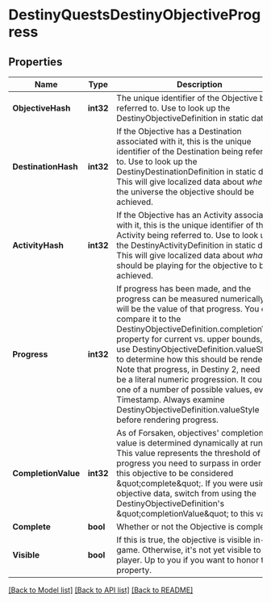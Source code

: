 # DestinyQuestsDestinyObjectiveProgress

## Properties
Name | Type | Description | Notes
------------ | ------------- | ------------- | -------------
**ObjectiveHash** | **int32** | The unique identifier of the Objective being referred to. Use to look up the DestinyObjectiveDefinition in static data. | [optional] 
**DestinationHash** | **int32** | If the Objective has a Destination associated with it, this is the unique identifier of the Destination being referred to. Use to look up the DestinyDestinationDefinition in static data. This will give localized data about *where* in the universe the objective should be achieved. | [optional] 
**ActivityHash** | **int32** | If the Objective has an Activity associated with it, this is the unique identifier of the Activity being referred to. Use to look up the DestinyActivityDefinition in static data. This will give localized data about *what* you should be playing for the objective to be achieved. | [optional] 
**Progress** | **int32** | If progress has been made, and the progress can be measured numerically, this will be the value of that progress. You can compare it to the DestinyObjectiveDefinition.completionValue property for current vs. upper bounds, and use DestinyObjectiveDefinition.valueStyle to determine how this should be rendered. Note that progress, in Destiny 2, need not be a literal numeric progression. It could be one of a number of possible values, even a Timestamp. Always examine DestinyObjectiveDefinition.valueStyle before rendering progress. | [optional] 
**CompletionValue** | **int32** | As of Forsaken, objectives&#39; completion value is determined dynamically at runtime.  This value represents the threshold of progress you need to surpass in order for this objective to be considered \&quot;complete\&quot;.  If you were using objective data, switch from using the DestinyObjectiveDefinition&#39;s \&quot;completionValue\&quot; to this value. | [optional] 
**Complete** | **bool** | Whether or not the Objective is completed. | [optional] 
**Visible** | **bool** | If this is true, the objective is visible in-game. Otherwise, it&#39;s not yet visible to the player. Up to you if you want to honor this property. | [optional] 

[[Back to Model list]](../README.md#documentation-for-models) [[Back to API list]](../README.md#documentation-for-api-endpoints) [[Back to README]](../README.md)



